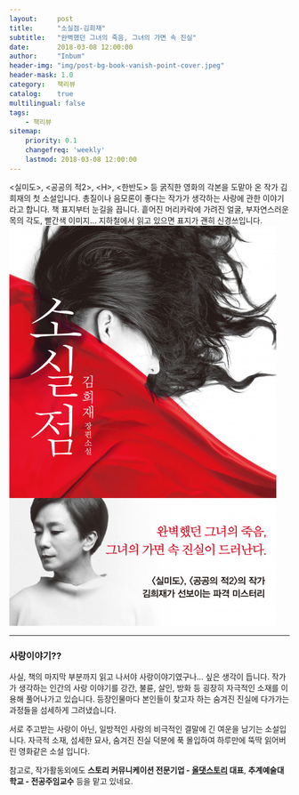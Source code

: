 ```yaml
---
layout:     post
title:      "소실점-김희재"
subtitle:   "완벽했던 그녀의 죽음, 그녀의 가면 속 진실"
date:       2018-03-08 12:00:00
author:     "Inbum"
header-img: "img/post-bg-book-vanish-point-cover.jpeg"
header-mask: 1.0
category:   책리뷰
catalog:    true
multilingual: false
tags:
    - 책리뷰
sitemap:
    priority: 0.1
    changefreq: 'weekly'
    lastmod: 2018-03-08 12:00:00
---
```

&lt;실미도&gt;, &lt;공공의 적2&gt;, &lt;H&gt;, &lt;한반도&gt; 등 굵직한 영화의 각본을 도맡아 온 작가 김희재의 첫 소설입니다. 총질이나 음모론이 좋다는 작가가 생각하는 사랑에 관한 이야기라고 합니다. 
책 표지부터 눈길을 끕니다. 흩어진 머리카락에 가려진 얼굴, 부자연스러운 목의 각도, 빨간색 이미지... 지하철에서 읽고 있으면 표지가 괜히 신경쓰입니다.
![소실점 책표지](/img/post-bg-book-vanish-point-cover.jpeg)

*** 
### 사랑이야기??
사실, 책의 마지막 부분까지 읽고 나서야 사랑이야기였구나... 싶은 생각이 듭니다. 작가가 생각하는 인간의 사랑 이야기를 강간, 불륜, 살인, 방화 등 굉장히 자극적인 소재를 이용해 풀어나가고 있습니다. 등장인물마다 본인들이 찾고자 하는 숨겨진 진실에 다가가는 과정들을 섬세하게 그려냈습니다. 

서로 주고받는 사랑이 아닌, 일방적인 사랑의 비극적인 결말에 긴 여운을 남기는 소설입니다. 자극적 소재, 섬세한 묘사, 숨겨진 진실 덕분에 푹 몰입하여 하루만에 뚝딱 읽어버린 영화같은 소설 입니다.

참고로, 작가활동외에도 **스토리 커뮤니케이션 전문기업 - [올댓스토리](http://allthatstory.co.kr/) 대표**, **추계예술대학교 - 전공주임교수** 등을 맡고 있네요.